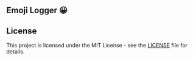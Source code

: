 ## Emoji Logger 😀



## License

This project is licensed under the MIT License - see the [LICENSE](./LICENSE) file for details.
